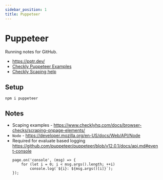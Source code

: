 ```yaml
---
sidebar_position: 1
title: Puppeteer
---
```


# Puppeteer
Running notes for GitHub.

- https://pptr.dev/
- [Checkly Puppeteer Examples](https://github.com/checkly/puppeteer-examples)
- [Checkly Scaping help](https://www.checklyhq.com/docs/browser-checks/scraping-onpage-elements/)


## Setup

```
npm i puppeteer
```

## Notes

- Scaping examples - https://www.checklyhq.com/docs/browser-checks/scraping-onpage-elements/
- `Node` - https://developer.mozilla.org/en-US/docs/Web/API/Node
- Required for evaluate based logging https://github.com/puppeteer/puppeteer/blob/v12.0.1/docs/api.md#event-console
  ```
  page.on('console', (msg) => {
      for (let i = 0; i < msg.args().length; ++i)
          console.log(`${i}: ${msg.args()[i]}`);
  });
  ```
